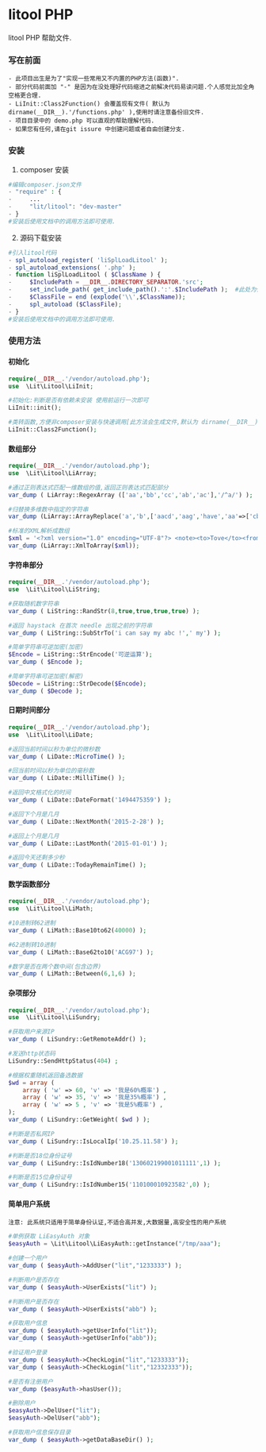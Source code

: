 litool PHP
==============
litool PHP 帮助文件.

### 写在前面
    - 此项目出生是为了"实现一些常用又不内置的PHP方法(函数)".
    - 部分代码前面加 "-" 是因为在没处理好代码缩进之前解决代码易读问题.个人感觉比加全角空格更合理.
    - LiInit::Class2Function() 会覆盖现有文件( 默认为 dirname(__DIR__).'/functions.php' ),使用时请注意备份旧文件.
    - 项目目录中的 demo.php 可以直观的帮助理解代码.
    - 如果您有任何,请在git issure 中创建问题或者自由创建分支.

### 安装

1. composer 安装
```php
#编辑composer.json文件
- "require" : {
-     ...
-     "lit/litool": "dev-master"
- }
#安装后使用文档中的调用方法即可使用.
```

2. 源码下载安装 
```php
#引入litool代码
- spl_autoload_register( 'liSplLoadLitool' );
- spl_autoload_extensions( '.php' );
- function liSplLoadLitool ( $ClassName ) {
-     $IncludePath = __DIR__.DIRECTORY_SEPARATOR.'src';
-     set_include_path( get_include_path().':'.$IncludePath );  #此处为代码包中litool/src路径,必要时请手动修改
-     $ClassFile = end (explode('\\',$ClassName));
-     spl_autoload ($ClassFile);
- }
#安装后使用文档中的调用方法即可使用.
```

### 使用方法

#### 初始化
````php
require(__DIR__.'/vendor/autoload.php');
use  \Lit\Litool\LiInit;

#初始化:判断是否有依赖未安装 使用前运行一次即可
LiInit::init();

#类转函数,方便非composer安装与快速调用[此方法会生成文件,默认为 dirname(__DIR__).'/functions.php']
LiInit::Class2Function();
````

#### 数组部分

````php
require(__DIR__.'/vendor/autoload.php');
use  \Lit\Litool\LiArray;

#通过正则表达式匹配一维数组的值,返回正则表达式匹配部分
var_dump ( LiArray::RegexArray (['aa','bb','cc','ab','ac'],'/^a/') );

#归替换多维数中指定的字符串
var_dump (LiArray::ArrayReplace('a','b',['aacd','aag','have','aa'=>['cba']]));

#标准的XML解析成数组
$xml = '<?xml version="1.0" encoding="UTF-8"?> <note><to>Tove</to><from>Jani</from><heading>Reminder</heading></note>';
var_dump (LiArray::XmlToArray($xml));

````

#### 字符串部分

````php
require(__DIR__.'/vendor/autoload.php');
use  \Lit\Litool\LiString;

#获取随机数字符串
var_dump ( LiString::RandStr(8,true,true,true,true) );

#返回 haystack 在首次 needle 出现之前的字符串
var_dump ( LiString::SubStrTo('i can say my abc !',' my') );

#简单字符串可逆加密(加密)
$Encode = LiString::StrEncode('可逆运算');
var_dump ( $Encode );

#简单字符串可逆加密(解密)
$Decode = LiString::StrDecode($Encode);
var_dump ( $Decode );

````

#### 日期时间部分

````php
require(__DIR__.'/vendor/autoload.php');
use  \Lit\Litool\LiDate;

#返回当前时间以秒为单位的微秒数
var_dump ( LiDate::MicroTime() );

#回当前时间以秒为单位的毫秒数
var_dump ( LiDate::MilliTime() );

#返回中文格式化的时间
var_dump ( LiDate::DateFormat('1494475359') );

#返回下个月是几月
var_dump ( LiDate::NextMonth('2015-2-28') );

#返回上个月是几月
var_dump ( LiDate::LastMonth('2015-01-01') );

#返回今天还剩多少秒
var_dump ( LiDate::TodayRemainTime() );

````

#### 数学函数部分
````php
require(__DIR__.'/vendor/autoload.php');
use  \Lit\Litool\LiMath;

#10进制转62进制
var_dump ( LiMath::Base10to62(40000) );

#62进制转10进制
var_dump ( LiMath::Base62to10('ACG97') );

#数字是否在两个数中间(包含边界)
var_dump ( LiMath::Between(6,1,6) );
````

#### 杂项部分
````php
require(__DIR__.'/vendor/autoload.php');
use  \Lit\Litool\LiSundry;

#获取用户来源IP
var_dump ( LiSundry::GetRemoteAddr() );

#发送http状态码
LiSundry::SendHttpStatus(404) ;

#根据权重随机返回备选数据
$wd = array (
    array ( 'w' => 60, 'v' => '我是60%概率') ,
    array ( 'w' => 35, 'v' => '我是35%概率') ,
    array ( 'w' => 5 , 'v' => '我是5%概率') ,
);
var_dump ( LiSundry::GetWeight( $wd ) );

#判断是否私网IP
var_dump ( LiSundry::IsLocalIp('10.25.11.58') );

#判断是否18位身份证号
var_dump ( LiSundry::IsIdNumber18('130602199001011111',1) );

#判断是否15位身份证号
var_dump ( LiSundry::IsIdNumber15('110100010923582',0) );

````

#### 简单用户系统
    注意: 此系统只适用于简单身份认证,不适合高并发,大数据量,高安全性的用户系统

````php
#单例获取 LiEasyAuth 对象
$easyAuth = \Lit\Litool\LiEasyAuth::getInstance("/tmp/aaa");

#创建一个用户
var_dump ( $easyAuth->AddUser("lit","1233333") );

#判断用户是否存在
var_dump ( $easyAuth->UserExists("lit") );

#判断用户是否存在
var_dump ( $easyAuth->UserExists("abb") );

#获取用户信息
var_dump ( $easyAuth->getUserInfo("lit"));
var_dump ( $easyAuth->getUserInfo("abb"));

#验证用户登录
var_dump ( $easyAuth->CheckLogin("lit","1233333"));
var_dump ( $easyAuth->CheckLogin("lit","12332333"));

#是否有注册用户
var_dump ($easyAuth->hasUser());

#删除用户
$easyAuth->DelUser("lit");
$easyAuth->DelUser("abb");

#获取用户信息保存目录
var_dump ( $easyAuth->getDataBaseDir() );
````